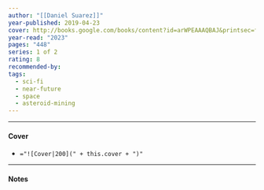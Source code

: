 ```yaml
---
author: "[[Daniel Suarez]]"
year-published: 2019-04-23
cover: http://books.google.com/books/content?id=arWPEAAAQBAJ&printsec=frontcover&img=1&zoom=1&source=gbs_api
year-read: "2023"
pages: "448"
series: 1 of 2
rating: 8
recommended-by: 
tags:
  - sci-fi
  - near-future
  - space
  - asteroid-mining
---
```


---
#### Cover
- `="![Cover|200](" + this.cover + ")"`
---
#### Notes